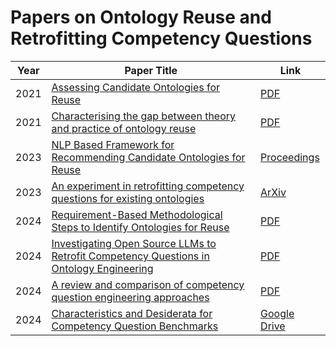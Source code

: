 # Papers on Ontology Reuse and Retrofitting Competency Questions

| Year | Paper Title | Link |
|------|-------------|------|
| 2021 | [Assessing Candidate Ontologies for Reuse](https://ceur-ws.org/Vol-3005/09paper.pdf) | [PDF](https://ceur-ws.org/Vol-3005/09paper.pdf) |
| 2021 | [Characterising the gap between theory and practice of ontology reuse](https://livrepository.liverpool.ac.uk/3142367/1/Characterising_the_Gap_Between_Theory_and_Practice_of_Ontology_Reuse.pdf) | [PDF](https://livrepository.liverpool.ac.uk/3142367/1/Characterising_the_Gap_Between_Theory_and_Practice_of_Ontology_Reuse.pdf) |
| 2023 | [NLP Based Framework for Recommending Candidate Ontologies for Reuse](https://aisb.org.uk/convention-proceedings/) | [Proceedings](https://aisb.org.uk/convention-proceedings/) |
| 2023 | [An experiment in retrofitting competency questions for existing ontologies](https://arxiv.org/abs/2311.05662) | [ArXiv](https://arxiv.org/abs/2311.05662) |
| 2024 | [Requirement-Based Methodological Steps to Identify Ontologies for Reuse](https://livrepository.liverpool.ac.uk/3181826/1/Caise2024-2.pdf) | [PDF](https://livrepository.liverpool.ac.uk/3181826/1/Caise2024-2.pdf) |
| 2024 | [Investigating Open Source LLMs to Retrofit Competency Questions in Ontology Engineering](https://livrepository.liverpool.ac.uk/3184941/) | [PDF](https://livrepository.liverpool.ac.uk/3184941/) |
| 2024 | [A review and comparison of competency question engineering approaches](https://link.springer.com/chapter/10.1007/978-3-031-77792-9_17) | [PDF](https://livrepository.liverpool.ac.uk/3184940/) |
| 2024 | [Characteristics and Desiderata for Competency Question Benchmarks](https://drive.google.com/file/d/1nqt5oWV4xGkqk8w1k_IASOH66IVZgsGv/view) | [Google Drive](https://drive.google.com/file/d/1nqt5oWV4xGkqk8w1k_IASOH66IVZgsGv/view) |
